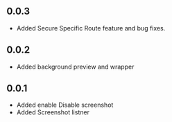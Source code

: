 ## 0.0.3

* Added Secure Specific Route feature and bug fixes.

## 0.0.2

* Added background preview and wrapper

## 0.0.1

* Added enable Disable screenshot
* Added Screenshot listner
